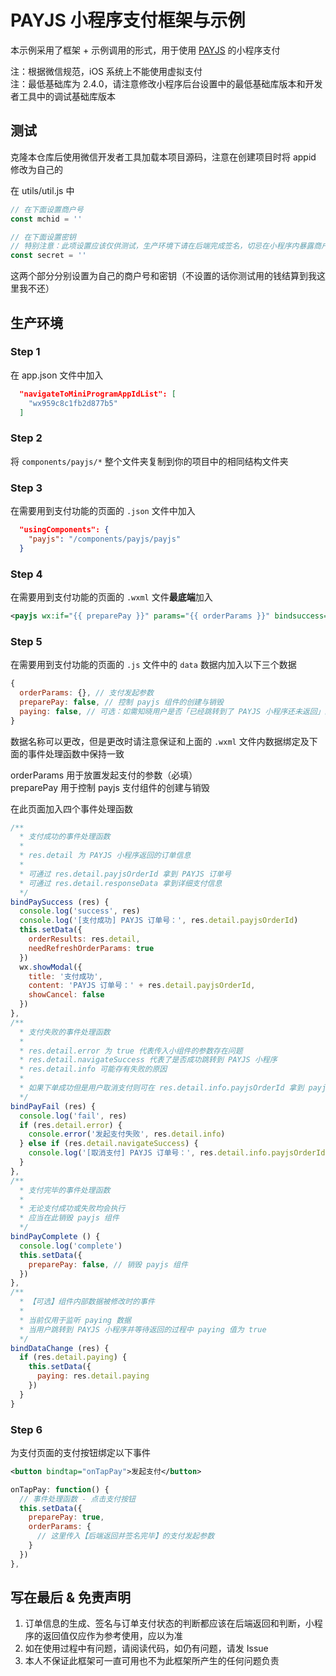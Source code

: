 # PAYJS 小程序支付框架与示例

本示例采用了框架 + 示例调用的形式，用于使用 [PAYJS](https://payjs.cn/ref/WDQGQD) 的小程序支付


注：根据微信规范，iOS 系统上不能使用虚拟支付  
注：最低基础库为 2.4.0，请注意修改小程序后台设置中的最低基础库版本和开发者工具中的调试基础库版本

## 测试
克隆本仓库后使用微信开发者工具加载本项目源码，注意在创建项目时将 appid 修改为自己的

在 utils/util.js 中

```js
// 在下面设置商户号
const mchid = ''

// 在下面设置密钥
// 特别注意：此项设置应该仅供测试，生产环境下请在后端完成签名，切忌在小程序内暴露商户密钥
const secret = ''
```

这两个部分分别设置为自己的商户号和密钥（不设置的话你测试用的钱结算到我这里我不还）

## 生产环境

### Step 1

在 app.json 文件中加入

```json
  "navigateToMiniProgramAppIdList": [
    "wx959c8c1fb2d877b5"
  ]
```

### Step 2

将 `components/payjs/*` 整个文件夹复制到你的项目中的相同结构文件夹

### Step 3

在需要用到支付功能的页面的 `.json` 文件中加入

```json
  "usingComponents": {
    "payjs": "/components/payjs/payjs"
  }
```

### Step 4

在需要用到支付功能的页面的 `.wxml` 文件**最底端**加入

```xml
<payjs wx:if="{{ preparePay }}" params="{{ orderParams }}" bindsuccess="bindPaySuccess" bindfail="bindPayFail" bindcomplete="bindPayComplete" bind:dataChange="bindDataChange"/>
```

### Step 5

在需要用到支付功能的页面的 `.js` 文件中的 `data` 数据内加入以下三个数据

```js
{
  orderParams: {}, // 支付发起参数
  preparePay: false, // 控制 payjs 组件的创建与销毁
  paying: false, // 可选：如需知晓用户是否「已经跳转到了 PAYJS 小程序还未返回」的状态则可通过事件处理函数监听事件内的 paying 数据
}
```

数据名称可以更改，但是更改时请注意保证和上面的 `.wxml` 文件内数据绑定及下面的事件处理函数中保持一致


orderParams 用于放置发起支付的参数（必填）  
preparePay 用于控制 payjs 支付组件的创建与销毁


在此页面加入四个事件处理函数

```js
/**
  * 支付成功的事件处理函数
  * 
  * res.detail 为 PAYJS 小程序返回的订单信息
  * 
  * 可通过 res.detail.payjsOrderId 拿到 PAYJS 订单号
  * 可通过 res.detail.responseData 拿到详细支付信息
  */
bindPaySuccess (res) {
  console.log('success', res)
  console.log('[支付成功] PAYJS 订单号：', res.detail.payjsOrderId)
  this.setData({
    orderResults: res.detail,
    needRefreshOrderParams: true
  })
  wx.showModal({
    title: '支付成功',
    content: 'PAYJS 订单号：' + res.detail.payjsOrderId,
    showCancel: false
  })
},
/**
  * 支付失败的事件处理函数
  * 
  * res.detail.error 为 true 代表传入小组件的参数存在问题
  * res.detail.navigateSuccess 代表了是否成功跳转到 PAYJS 小程序
  * res.detail.info 可能存有失败的原因
  * 
  * 如果下单成功但是用户取消支付则可在 res.detail.info.payjsOrderId 拿到 payjs 订单号
  */
bindPayFail (res) {
  console.log('fail', res)
  if (res.detail.error) {
    console.error('发起支付失败', res.detail.info)
  } else if (res.detail.navigateSuccess) {
    console.log('[取消支付] PAYJS 订单号：', res.detail.info.payjsOrderId)
  }
},
/**
  * 支付完毕的事件处理函数
  * 
  * 无论支付成功或失败均会执行
  * 应当在此销毁 payjs 组件
  */
bindPayComplete () {
  console.log('complete')
  this.setData({
    preparePay: false, // 销毁 payjs 组件
  })
},
/**
  * 【可选】组件内部数据被修改时的事件
  * 
  * 当前仅用于监听 paying 数据
  * 当用户跳转到 PAYJS 小程序并等待返回的过程中 paying 值为 true
  */
bindDataChange (res) {
  if (res.detail.paying) {
    this.setData({
      paying: res.detail.paying
    })
  }
}

```

### Step 6

为支付页面的支付按钮绑定以下事件

```xml
<button bindtap="onTapPay">发起支付</button>
```

```js
onTapPay: function() {
  // 事件处理函数 - 点击支付按钮
  this.setData({ 
    preparePay: true,
    orderParams: {
      // 这里传入【后端返回并签名完毕】的支付发起参数
    }
  })
},
```

## 写在最后 & 免责声明

1. 订单信息的生成、签名与订单支付状态的判断都应该在后端返回和判断，小程序的返回值仅应作为参考使用，应以为准
2. 如在使用过程中有问题，请阅读代码，如仍有问题，请发 Issue
3. 本人不保证此框架可一直可用也不为此框架所产生的任何问题负责
